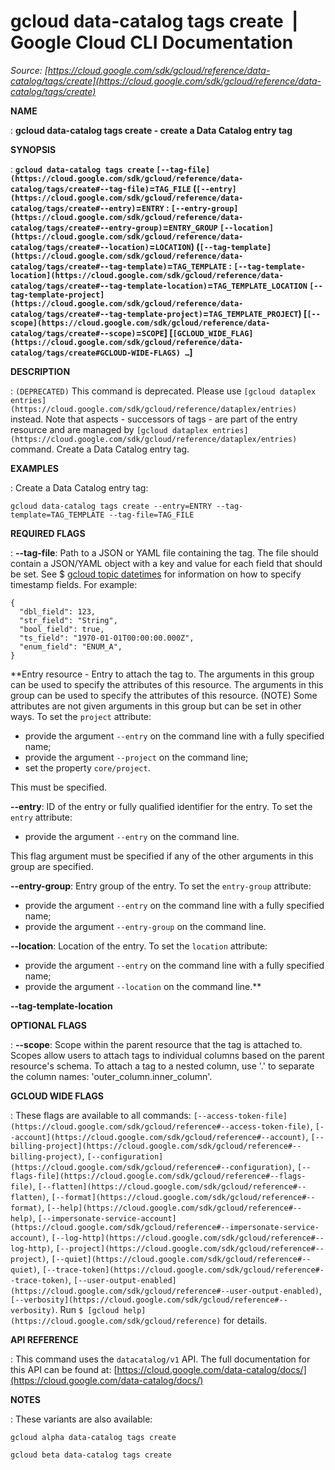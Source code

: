 # gcloud data-catalog tags create  |  Google Cloud CLI Documentation

*Source: [https://cloud.google.com/sdk/gcloud/reference/data-catalog/tags/create](https://cloud.google.com/sdk/gcloud/reference/data-catalog/tags/create)*

**NAME**

: **gcloud data-catalog tags create - create a Data Catalog entry tag**

**SYNOPSIS**

: **`gcloud data-catalog tags create` `[--tag-file](https://cloud.google.com/sdk/gcloud/reference/data-catalog/tags/create#--tag-file)`=`TAG_FILE` (`[--entry](https://cloud.google.com/sdk/gcloud/reference/data-catalog/tags/create#--entry)`=`ENTRY` : `[--entry-group](https://cloud.google.com/sdk/gcloud/reference/data-catalog/tags/create#--entry-group)`=`ENTRY_GROUP` `[--location](https://cloud.google.com/sdk/gcloud/reference/data-catalog/tags/create#--location)`=`LOCATION`) (`[--tag-template](https://cloud.google.com/sdk/gcloud/reference/data-catalog/tags/create#--tag-template)`=`TAG_TEMPLATE` : `[--tag-template-location](https://cloud.google.com/sdk/gcloud/reference/data-catalog/tags/create#--tag-template-location)`=`TAG_TEMPLATE_LOCATION` `[--tag-template-project](https://cloud.google.com/sdk/gcloud/reference/data-catalog/tags/create#--tag-template-project)`=`TAG_TEMPLATE_PROJECT`) [`[--scope](https://cloud.google.com/sdk/gcloud/reference/data-catalog/tags/create#--scope)`=`SCOPE`] [`[GCLOUD_WIDE_FLAG](https://cloud.google.com/sdk/gcloud/reference/data-catalog/tags/create#GCLOUD-WIDE-FLAGS) …`]**

**DESCRIPTION**

: `(DEPRECATED)` This command is deprecated. Please use `[gcloud dataplex entries](https://cloud.google.com/sdk/gcloud/reference/dataplex/entries)`
instead. Note that aspects - successors of tags - are part of the entry resource
and are managed by `[gcloud
dataplex entries](https://cloud.google.com/sdk/gcloud/reference/dataplex/entries)` command.
Create a Data Catalog entry tag.

**EXAMPLES**

: Create a Data Catalog entry tag:

```
gcloud data-catalog tags create --entry=ENTRY --tag-template=TAG_TEMPLATE --tag-file=TAG_FILE
```

**REQUIRED FLAGS**

: **--tag-file**:
Path to a JSON or YAML file containing the tag.
The file should contain a JSON/YAML object with a key and value for each field
that should be set. See $ [gcloud
topic datetimes](https://cloud.google.com/sdk/gcloud/reference/topic/datetimes) for information on how to specify timestamp fields.
For example:

```
{
  "dbl_field": 123,
  "str_field": "String",
  "bool_field": true,
  "ts_field": "1970-01-01T00:00:00.000Z",
  "enum_field": "ENUM_A",
}
```

**Entry resource - Entry to attach the tag to. The arguments in this group can be
used to specify the attributes of this resource. The arguments in this group can
be used to specify the attributes of this resource. (NOTE) Some attributes are
not given arguments in this group but can be set in other ways.
To set the `project` attribute:

- provide the argument `--entry` on the command line with a fully
specified name;
- provide the argument `--project` on the command line;
- set the property `core/project`.

This must be specified.

**--entry**:
ID of the entry or fully qualified identifier for the entry.
To set the `entry` attribute:

- provide the argument `--entry` on the command line.

This flag argument must be specified if any of the other arguments in this group
are specified.

**--entry-group**:
Entry group of the entry.
To set the `entry-group` attribute:

- provide the argument `--entry` on the command line with a fully
specified name;
- provide the argument `--entry-group` on the command line.

**--location**:
Location of the entry.
To set the `location` attribute:

- provide the argument `--entry` on the command line with a fully
specified name;
- provide the argument `--location` on the command line.**

**--tag-template-location**

**OPTIONAL FLAGS**

: **--scope**:
Scope within the parent resource that the tag is attached to. Scopes allow users
to attach tags to individual columns based on the parent resource's schema. To
attach a tag to a nested column, use '.' to separate the column names:
'outer_column.inner_column'.

**GCLOUD WIDE FLAGS**

: These flags are available to all commands: `[--access-token-file](https://cloud.google.com/sdk/gcloud/reference#--access-token-file)`,
`[--account](https://cloud.google.com/sdk/gcloud/reference#--account)`, `[--billing-project](https://cloud.google.com/sdk/gcloud/reference#--billing-project)`,
`[--configuration](https://cloud.google.com/sdk/gcloud/reference#--configuration)`,
`[--flags-file](https://cloud.google.com/sdk/gcloud/reference#--flags-file)`,
`[--flatten](https://cloud.google.com/sdk/gcloud/reference#--flatten)`, `[--format](https://cloud.google.com/sdk/gcloud/reference#--format)`, `[--help](https://cloud.google.com/sdk/gcloud/reference#--help)`, `[--impersonate-service-account](https://cloud.google.com/sdk/gcloud/reference#--impersonate-service-account)`,
`[--log-http](https://cloud.google.com/sdk/gcloud/reference#--log-http)`,
`[--project](https://cloud.google.com/sdk/gcloud/reference#--project)`, `[--quiet](https://cloud.google.com/sdk/gcloud/reference#--quiet)`, `[--trace-token](https://cloud.google.com/sdk/gcloud/reference#--trace-token)`, `[--user-output-enabled](https://cloud.google.com/sdk/gcloud/reference#--user-output-enabled)`,
`[--verbosity](https://cloud.google.com/sdk/gcloud/reference#--verbosity)`.
Run `$ [gcloud help](https://cloud.google.com/sdk/gcloud/reference)` for details.

**API REFERENCE**

: This command uses the `datacatalog/v1` API. The full documentation
for this API can be found at: [https://cloud.google.com/data-catalog/docs/](https://cloud.google.com/data-catalog/docs/)

**NOTES**

: These variants are also available:

```
gcloud alpha data-catalog tags create
```

```
gcloud beta data-catalog tags create
```